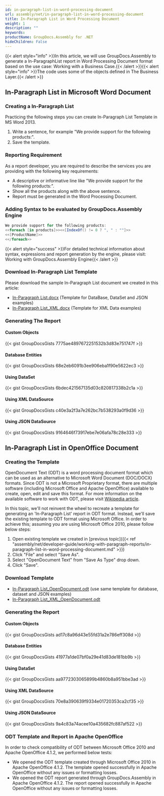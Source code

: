 ```yaml
---
id: in-paragraph-list-in-word-processing-document
url: assembly/net/in-paragraph-list-in-word-processing-document
title: In-Paragraph List in Word Processing Document
weight: 1
description: ""
keywords: 
productName: GroupDocs.Assembly for .NET
hideChildren: False
---
```

{{< alert style="info" >}}In this article, we will use GroupDocs.Assembly to generate a In-ParagraphList report in Word Processing Document format based on the use case: Working with a Business Case.{{< /alert >}}{{< alert style="info" >}}The code uses some of the objects defined in The Business Layer.{{< /alert >}}

## In-Paragraph List in Microsoft Word Document

### Creating a In-Paragraph List

Practicing the following steps you can create In-Paragraph List Template in MS Word 2013.

1.  Write a sentence, for example "We provide support for the following products:".
2.  Save the template.

### Reporting Requirement

As a report developer, you are required to describe the services you are providing with the following key requirements:

*   A descriptive or informative line like "We provide support for the following products:".
*   Show all the products along with the above sentence.
*   Report must be generated in the Word Processing Document.

### Adding Syntax to be evaluated by GroupDocs.Assembly Engine

```csharp
We provide support for the following products:
<<foreach [in products]>><<[IndexOf() != 0 ? ", " : ""]>>
<<[ProductName]>>
<</foreach>>

```

{{< alert style="success" >}}For detailed technical information about syntax, expressions and report generation by the engine, please visit: Working with GroupDocs.Assembly Engine{{< /alert >}}

### Download In-Paragraph List Template

Please download the sample In-Paragraph List document we created in this article:

*   [In-Paragraph List.docx](https://github.com/groupdocsassembly/GroupDocs_Assembly_NET/blob/master/Examples/Data/Source/Word%20Templates/In-Paragraph%20List.docx?raw=true) (Template for DataBase, DataSet and JSON examples)
*   [In-Paragraph List\_XML.docx](https://github.com/atirtahirgroupdocs/GroupDocs_Assembly_NET/blob/master/Examples/Data/Source/Word%20Templates/In-Paragraph%20List_XML.docx?raw=true) (Template for XML Data examples)

### Generating The Report

#### Custom Objects

{{< gist GroupDocsGists 7775ae4897672251532b3d83e751747f >}}



#### Database Entities

{{< gist GroupDocsGists 68e2eb6091b3ee906eba1f90e5622ec3 >}}



#### Using DataSet

{{< gist GroupDocsGists 6bdec421567135d03c820817338b2c1a >}}



#### Using XML DataSource

{{< gist GroupDocsGists c40e3a2f3a7e262bc7b538293a0f9d36 >}}



#### Using JSON DataSource

{{< gist GroupDocsGists 9164646f73917ebe7e06afa78c28e333 >}}



## In-Paragraph List in OpenOffice Document

### Creating the Template

OpenDocument Text (ODT) is a word processing document format which can be used as an alternative to Microsoft Word Document (DOC/DOCX) formats. Since ODT is not a Microsoft Proprietary format, there are multiple software (including Microsoft Office and Apache OpenOffice) available to create, open, edit and save this format. For more information on the available software to work with ODT, please visit [Wikipedia article](https://en.wikipedia.org/wiki/OpenDocument#Software).

In this topic, we'll not reinvent the wheel to recreate a template for generating an 'In-Paragraph List' report in ODT format. Instead, we'll save the existing template to ODT format using Microsoft Office. In order to achieve this; assuming you are using Microsoft Office 2010, please follow below steps:

1.  Open existing template we created in [previous topic]({{< ref "assembly/net/developer-guide/working-with-paragraph-reports/in-paragraph-list-in-word-processing-document.md" >}})
2.  Click "File" and select "Save As".
3.  Select "OpenDocument Text" from "Save As Type" drop down.
4.  Click "Save".

### Download Template

*   [In-Paragraph List\_OpenDocument.odt](https://github.com/groupdocsassembly/GroupDocs_Assembly_NET/blob/master/Examples/Data/Source/Word%20Templates/In-Paragraph%20List_OpenDocument.odt?raw=true) (use same template for database, dataset and JSON examples)
*   [In-Paragraph List\_XML\_OpenDocument.odt](https://github.com/groupdocsassembly/GroupDocs_Assembly_NET/blob/master/Examples/Data/Source/Word%20Templates/In-Paragraph%20List_XML_OpenDocument.odt?raw=true)

### Generating the Report

#### Custom Objects

{{< gist GroupDocsGists ad17c8a96d43e55fd31a2e786eff308d >}}



#### Database Entities

{{< gist GroupDocsGists 41977a1de07bf0a29e41d83de181bb9b >}}



#### Using DataSet

{{< gist GroupDocsGists aa9772303065899b4860b8a951bbe3ad >}}



#### Using XML DataSource

{{< gist GroupDocsGists 70e8a390639f9334e01720353ca2cf35 >}}



#### Using JSON DataSource

{{< gist GroupDocsGists 9a4c83a74acee10a435682fc887af522 >}}



### ODT Template and Report in Apache OpenOffice

In order to check compatibility of ODT between Microsoft Office 2010 and Apache OpenOffice 4.1.2, we performed below tests:

*   We opened the ODT template created through Microsoft Office 2010 in Apache OpenOffice 4.1.2. The template opened successfully in Apache OpenOffice without any issues or formatting losses.
*   We opened the ODT report generated through GroupDocs.Assembly in Apache OpenOffice 4.1.2. The report opened successfully in Apache OpenOffice without any issues or formatting losses.
